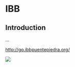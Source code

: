 IBB 
=======================

Introduction
------------
...

<a href="http://go.ibbpuentepiedra.org/" target="_blank">http://go.ibbpuentepiedra.org/</a>



<a href="http://1.bp.blogspot.com/-Q6QkviZbrdU/Ux6_k7m6noI/AAAAAAAAA0E/2z7JDqCYkv4/s1600/Selecci%C3%B3n_017.png" target="_blank"><img src="http://1.bp.blogspot.com/-Q6QkviZbrdU/Ux6_k7m6noI/AAAAAAAAA0E/2z7JDqCYkv4/s1600/Selecci%C3%B3n_017.png"/></a>



